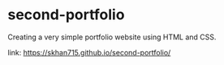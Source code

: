 # second-portfolio
Creating a very simple portfolio website using HTML and CSS.

link: https://skhan715.github.io/second-portfolio/
